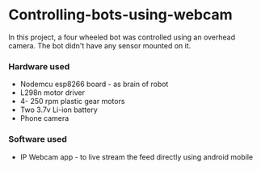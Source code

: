 # Controlling-bots-using-webcam

In this project, a four wheeled bot was controlled using an overhead camera. The bot didn't have any sensor mounted on it.

### Hardware used
- Nodemcu esp8266 board - as brain of robot
- L298n motor driver
- 4- 250 rpm plastic gear motors
- Two 3.7v Li-ion battery
- Phone camera 

### Software used
- IP Webcam app - to live stream the feed directly using android mobile

